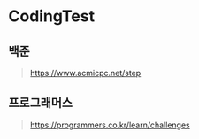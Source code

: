 # CodingTest

## 백준
> https://www.acmicpc.net/step

## 프로그래머스
> https://programmers.co.kr/learn/challenges